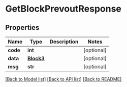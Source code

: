 # GetBlockPrevoutResponse

## Properties
Name | Type | Description | Notes
------------ | ------------- | ------------- | -------------
**code** | **int** |  | [optional] 
**data** | [**Block3**](Block3.md) |  | [optional] 
**msg** | **str** |  | [optional] 

[[Back to Model list]](../README.md#documentation-for-models) [[Back to API list]](../README.md#documentation-for-api-endpoints) [[Back to README]](../README.md)

